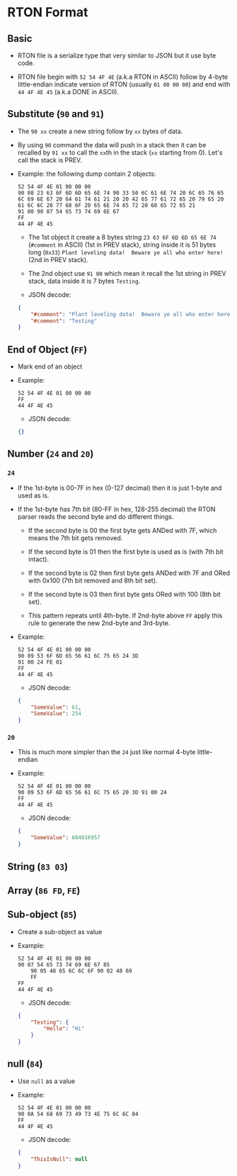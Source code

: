 # RTON Format
## Basic
* RTON file is a serialize type that very similar to JSON but it use byte code.

* RTON file begin with `52 54 4F 4E` (a.k.a RTON in ASCII) follow by 4-byte little-endian indicate version of RTON (usually `01 00 00 00`) and end with `44 4F 4E 45` (a.k.a DONE in ASCII).

## Substitute (`90` and `91`)
* The `90 xx` create a new string follow by `xx` bytes of data.

* By using `90` command the data will push in a stack then it can be recalled by `91 xx` to call the `xx`th in the stack (`xx` starting from 0). Let's call the stack is PREV.

* Example: the following dump contain 2 objects:
    ```
    52 54 4F 4E 01 00 00 00
    90 08 23 63 6F 6D 6D 65 6E 74 90 33 50 6C 61 6E 74 20 6C 65 76 65 6C 69 6E 67 20 64 61 74 61 21 20 20 42 65 77 61 72 65 20 79 65 20 61 6C 6C 20 77 68 6F 20 65 6E 74 65 72 20 68 65 72 65 21
    91 00 90 07 54 65 73 74 69 6E 67
    FF
    44 4F 4E 45
    ```
    * The 1st object it create a 8 bytes string `23 63 6F 6D 6D 65 6E 74` (`#comment` in ASCII) (1st in PREV stack), string inside it is 51 bytes long (`0x33`) `Plant leveling data!  Beware ye all who enter here!` (2nd in PREV stack).

    * The 2nd object use `91 00` which mean it recall the 1st string in PREV stack, data inside it is 7 bytes `Testing`.

    * JSON decode:
    ```JSON
    {
        "#comment": "Plant leveling data!  Beware ye all who enter here!",
        "#comment": "Testing"
    }
    ```

## End of Object (`FF`)
* Mark end of an object

* Example:
    ```
    52 54 4F 4E 01 00 00 00
    FF
    44 4F 4E 45
    ```
    * JSON decode:
    ```JSON
    {}
    ```

## Number (`24` and `20`)
### `24`
* If the 1st-byte is 00-7F in hex (0-127 decimal) then it is just 1-byte and used as is. 

* If the 1st-byte has 7th bit (80-FF in hex, 128-255 decimal) the RTON parser reads the second byte and do different things.
    * If the second byte is 00 the first byte gets ANDed with 7F, which means the 7th bit gets removed.

    * If the second byte is 01 then the first byte is used as is (with 7th bit intact).
    * If the second byte is 02 then first byte gets ANDed with 7F and ORed with 0x100 (7th bit removed and 8th bit set).

    * If the second byte is 03 then first byte gets ORed with 100 (8th bit set).

    * This pattern repeats until 4th-byte. If 2nd-byte above `FF` apply this rule to generate the new 2nd-byte and 3rd-byte.

* Example:
    ```
    52 54 4F 4E 01 00 00 00
    90 09 53 6F 6D 65 56 61 6C 75 65 24 3D
    91 00 24 FE 01
    FF
    44 4F 4E 45
    ```
    * JSON decode:
    ```JSON
    {
        "SomeValue": 61,
        "SomeValue": 254
    }
    ```

### `20`
* This is much more simpler than the `24` just like normal 4-byte little-endian

* Example:
    ```
    52 54 4F 4E 01 00 00 00
    90 09 53 6F 6D 65 56 61 6C 75 65 20 3D 91 00 24
    FF
    44 4F 4E 45
    ```
    * JSON decode:
    ```JSON
    {
        "SomeValue": 604016957
    }
    ```

## String (`83 03`)

## Array (`86 FD`, `FE`)

## Sub-object (`85`)
* Create a sub-object as value

* Example:
    ```
    52 54 4F 4E 01 00 00 00 
    90 07 54 65 73 74 69 6E 67 85
        90 05 48 65 6C 6C 6F 90 02 48 69
        FF
    FF
    44 4F 4E 45
    ```
    * JSON decode:
    ```JSON
    {
        "Testing": {
            "Hello": "Hi"
        }
    }
    ```

## null (`84`)
* Use `null` as a value

* Example:
    ```
    52 54 4F 4E 01 00 00 00 
    90 0A 54 68 69 73 49 73 4E 75 6C 6C 84
    FF
    44 4F 4E 45
    ```
    * JSON decode:
    ```JSON
    {
        "ThisIsNull": null
    }
    ```
